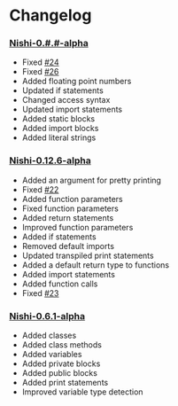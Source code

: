 # Changelog

### [Nishi-0.#.#-alpha]()
- Fixed [#24](https://github.com/DeflatedPickle/Nishi/issues/24)
- Fixed [#26](https://github.com/DeflatedPickle/Nishi/issues/26)
- Added floating point numbers
- Updated if statements
- Changed access syntax
- Updated import statements
- Added static blocks
- Added import blocks
- Added literal strings

### [Nishi-0.12.6-alpha](https://github.com/DeflatedPickle/Nishi/releases/tag/v0.12.6-alpha)
- Added an argument for pretty printing
- Fixed [#22](https://github.com/DeflatedPickle/Nishi/issues/22)
- Added function parameters
- Fixed function parameters
- Added return statements
- Improved function parameters
- Added if statements
- Removed default imports
- Updated transpiled print statements
- Added a default return type to functions
- Added import statements
- Added function calls
- Fixed [#23](https://github.com/DeflatedPickle/Nishi/issues/23)

### [Nishi-0.6.1-alpha](https://github.com/DeflatedPickle/Nishi/releases/tag/v0.6.1-alpha)
- Added classes
- Added class methods
- Added variables
- Added private blocks
- Added public blocks
- Added print statements
- Improved variable type detection